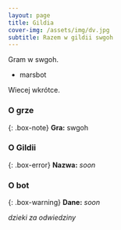 ```yaml
---
layout: page
title: Gildia
cover-img: /assets/img/dv.jpg
subtitle: Razem w gildii swgoh
---
```


Gram w swgoh.

- marsbot

Wiecej wkrótce.



### O grze

{: .box-note}
**Gra:** swgoh

### O Gildii

{: .box-error}
**Nazwa:** *soon*<br/>

### O bot

{: .box-warning}
**Dane:** *soon*<br/>




*dzieki za odwiedziny*
